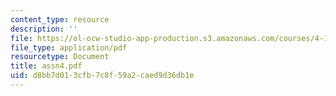 ```yaml
---
content_type: resource
description: ''
file: https://ol-ocw-studio-app-production.s3.amazonaws.com/courses/4-131-architectural-design-level-ii-material-essence-the-glass-house-fall-2003/d8bb7d013cfb7c8f59a2caed9d36db1e_assn4.pdf
file_type: application/pdf
resourcetype: Document
title: assn4.pdf
uid: d8bb7d01-3cfb-7c8f-59a2-caed9d36db1e
---
```

